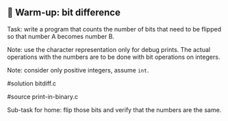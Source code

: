 ## :wrench: Warm-up: bit difference

Task: write a program that counts the number of bits that need to be flipped so
      that number A becomes number B.

Note: use the character representation only for debug prints. The actual
      operations with the numbers are to be done with bit operations on
      integers.

Note: consider only positive integers, assume `int`.

#solution bitdiff.c

#source print-in-binary.c

Sub-task for home: flip those bits and verify that the numbers are the same.
